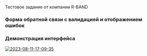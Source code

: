 Тестовое задание от компании R-BAND

### Форма обратной связи с валидацией и отображением ошибок

### Демонстрация интерфейса

<a href="https://ibb.co/F6w3LrD"><img src="https://i.ibb.co/y0yPc9Q/2023-08-11-17-09-35.png" alt="2023-08-11-17-09-35" border="0"></a>

